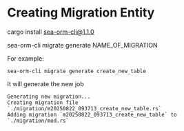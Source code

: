 # Creating Migration Entity

cargo install sea-orm-cli@1.1.0

sea-orm-cli migrate generate NAME_OF_MIGRATION

For example:

```
sea-orm-cli migrate generate create_new_table
```

It will generate the new job

```
Generating new migration...
Creating migration file `./migration/m20250822_093713_create_new_table.rs`
Adding migration `m20250822_093713_create_new_table` to `./migration/mod.rs`
```

